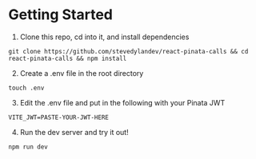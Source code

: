 # Getting Started

1. Clone this repo, cd into it, and install dependencies 

```
git clone https://github.com/stevedylandev/react-pinata-calls && cd react-pinata-calls && npm install
```

2. Create a .env file in the root directory 

```
touch .env
```

3. Edit the .env file and put in the following with your Pinata JWT

```
VITE_JWT=PASTE-YOUR-JWT-HERE
```

4. Run the dev server and try it out!

```
npm run dev
```
